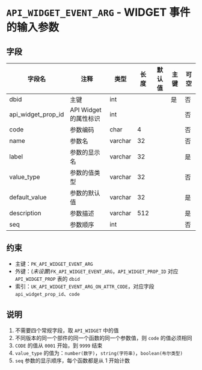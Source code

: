 # `API_WIDGET_EVENT_ARG` - WIDGET 事件的输入参数

## 字段

| 字段名             | 注释                  | 类型    | 长度 | 默认值 | 主键 | 可空 |
| ------------------ | --------------------- | ------- | ---- | ------ | ---- | ---- |
| dbid               | 主键                  | int     |      |        | 是   | 否   |
| api_widget_prop_id | API Widget 的属性标识 | int     |      |        |      | 否   |
| code               | 参数编码              | char    | 4    |        |      | 否   |
| name               | 参数名                | varchar | 32   |        |      | 否   |
| label              | 参数的显示名          | varchar | 32   |        |      | 是   |
| value_type         | 参数的值类型          | varchar | 32   |        |      | 否   |
| default_value      | 参数的默认值          | varchar | 32   |        |      | 是   |
| description        | 参数描述              | varchar | 512  |        |      | 是   |
| seq                | 参数顺序              | int     |      |        |      | 否   |

## 约束

* 主键：`PK_API_WIDGET_EVENT_ARG`
* 外键：(*未设置*)`FK_API_WIDGET_EVENT_ARG`，`API_WIDGET_PROP_ID` 对应 `API_WIDGET_PROP` 表的 `dbid`
* 索引：`UK_API_WIDGET_EVENT_ARG_ON_ATTR_CODE`，对应字段 `api_widget_prop_id`、`code`

## 说明

1. 不需要四个常规字段，取 `API_WIDGET` 中的值
2. 不同版本的同一个部件的同一个函数的同一个参数值，则 `code` 的值必须相同
3. `CODE` 的值从 `0001` 开始，到 `9999` 结束
4. `value_type` 的值为：`number(数字)`，`string(字符串)`，`boolean(布尔类型)`
5. `seq` 参数的显示顺序，每个函数都是从 1 开始计数
